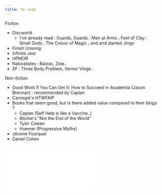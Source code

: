 ```yaml
---
title: To read
---
```


Fiction  
- Discworld
	- I've already read : Guards, Guards ; Men at Arms ; Feet of Clay ; Small Gods ; The Colour of Magic ; and and started Jingo
- Finish Unsong
- Infinite Jest
- HPMOR  
- Naturalistes : Balzac, Zola..
- SF : Three Body Problem, Vernor Vinge..

Non-fiction
- Good Work If You Can Get It: How to Succeed in Academia (Jason Brennan) : recommended by Caplan
- Carnegie's HTWFAIP
- Books that seem good, but is there added value compared to their blogs ? 
	- Caplan (Self Help is like a Vaccine..)
	- Ritchie's "Not the End of the World"
	- Tyler Cowen
	- Huemer (Progressive Myths)
- Jérome Fourquet
- Daniel Cohen


![Discworld reading order](/discworld.pdf)

